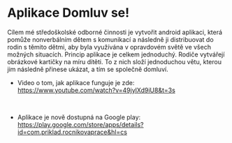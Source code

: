 # Aplikace Domluv se!
Cílem mé středoškolské odborné činnosti je vytvořit android aplikaci, která pomůže nonverbálním dětem s komunikací a následně ji distribuovat do rodin s těmito dětmi, aby byla využívána v opravdovém světě ve všech možných situacích. Princip aplikace je celkem jednoduchý. Rodiče vytvářejí obrázkové kartičky na míru dítěti. To z nich složí jednoduchou větu, kterou jim následně přinese ukázat, a tím se společně domluví.
<br>
* Video o tom, jak aplikace funguje je zde: https://www.youtube.com/watch?v=49jylXd9iU8&t=3s
<br>
 
- Aplikace je nově dostupná na Google play: https://play.google.com/store/apps/details?id=com.priklad.rocnikovaprace&hl=cs

